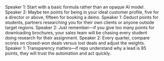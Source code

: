 Speaker 1: Start with a basic formula rather than an opaque AI model.
Speaker 2: Maybe ten points for being in your ideal customer profile, five for a director or above, fifteen for booking a demo.
Speaker 1: Deduct points for students, partners researching you for their own clients or anyone outside target regions.
Speaker 2: Just remember—if you give too many points for downloading brochures, your sales team will be chasing every student doing research for their assignment.
Speaker 2: Every quarter, compare scores on closed-won deals versus lost deals and adjust the weights.
Speaker 1: Transparency matters—if reps understand why a lead is 85 points, they will trust the automation and act quickly.
